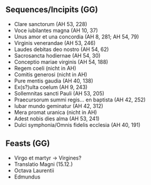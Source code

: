 ## Sequences/Incipits (GG)
- Clare sanctorum (AH 53, 228)
- Voce iubilantes magna (AH 10, 37)
- Unus amor et una concordia (AH 8, 281;  AH 54, 79)
- Virginis venerandae (AH 53, 246)
- Laudes debitas deo nostro (AH 54, 62)
- Sacrosancta hodiernae (AH 54, 30)
- Conceptio mariae virginis (AH 54, 188)
- Regem coeli (nicht in AH)
- Comitis generosi (nicht in AH)
- Pure mentis gaudia (AH 40, 138)
- Ex(s?)ulta coelum (AH 9, 243)
- Sollemnitas sancti Pauli (AH 53, 205)
- Praecursorum summi regis... en baptista (AH 42, 252)
- Iubar mundo geminatur (AH 42, 312)
- Mera promat uranica (nicht in AH)
- Adest nobis dies alma (AH 53, 241)
- Dulci symphonia/Omnis fidelis ecclesia (AH 40, 191)




## Feasts (GG)
- Virgo et martyr -> Virgines?
- Translatio Magni (15.12.)
- Octava Laurentii
- Edmundus
